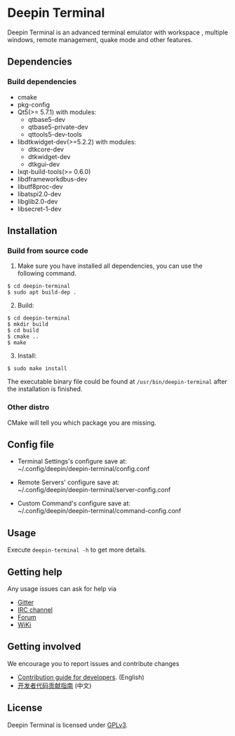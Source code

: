 # Deepin Terminal

Deepin Terminal is an advanced terminal emulator with workspace , multiple windows, remote management, quake mode and other features.

## Dependencies

### Build dependencies
* cmake
* pkg-config
* Qt5(>= 5.7.1) with modules:
  - qtbase5-dev
  - qtbase5-private-dev
  - qttools5-dev-tools
* libdtkwidget-dev(>=5.2.2) with modules:
  - dtkcore-dev
  - dtkwidget-dev
  - dtkgui-dev
* lxqt-build-tools(>= 0.6.0)
* libdframeworkdbus-dev
* libutf8proc-dev
* libatspi2.0-dev
* libglib2.0-dev
* libsecret-1-dev

## Installation

### Build from source code

1. Make sure you have installed all dependencies, you can use the following command.
```
$ cd deepin-terminal
$ sudo apt build-dep .
```

2. Build:
```
$ cd deepin-terminal
$ mkdir build
$ cd build
$ cmake ..
$ make
```

3. Install:
```
$ sudo make install
```

The executable binary file could be found at `/usr/bin/deepin-terminal` after the installation is finished.

### Other distro

CMake will tell you which package you are missing.

## Config file

* Terminal Settings's configure save at:<br/>
~/.config/deepin/deepin-terminal/config.conf

* Remote Servers' configure save at:<br/>
~/.config/deepin/deepin-terminal/server-config.conf

* Custom Command's configure save at:<br/>
~/.config/deepin/deepin-terminal/command-config.conf

## Usage

Execute `deepin-terminal -h` to get more details.

## Getting help

Any usage issues can ask for help via

* [Gitter](https://gitter.im/orgs/linuxdeepin/rooms)
* [IRC channel](https://webchat.freenode.net/?channels=deepin)
* [Forum](https://bbs.deepin.org)
* [WiKi](https://wiki.deepin.org/)

## Getting involved

We encourage you to report issues and contribute changes

* [Contribution guide for developers](https://github.com/linuxdeepin/developer-center/wiki/Contribution-Guidelines-for-Developers-en). (English)
* [开发者代码贡献指南](https://github.com/linuxdeepin/developer-center/wiki/Contribution-Guidelines-for-Developers) (中文)

## License

Deepin Terminal is licensed under [GPLv3](LICENSE).
